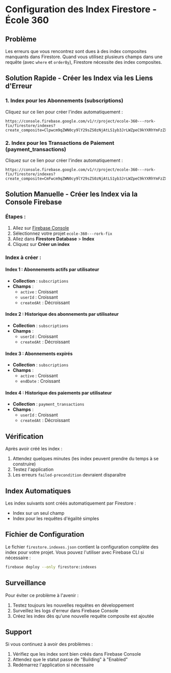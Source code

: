 # Configuration des Index Firestore - École 360

## Problème
Les erreurs que vous rencontrez sont dues à des index composites manquants dans Firestore. Quand vous utilisez plusieurs champs dans une requête (avec `where` et `orderBy`), Firestore nécessite des index composites.

## Solution Rapide - Créer les Index via les Liens d'Erreur

### 1. Index pour les Abonnements (subscriptions)
Cliquez sur ce lien pour créer l'index automatiquement :
```
https://console.firebase.google.com/v1/r/project/ecole-360---rork-fix/firestore/indexes?create_composite=Clpwcm9qZWN0cy9lY29sZS0zNjAtLS1yb3JrLWZpeC9kYXRhYmFzZXMvKGRlZmF1bHQpL2NvbGxlY3Rpb25Hcm91cHMvc3Vic2NyaXB0aW9ucy9pbmRleGVzL18QARoKCgZhY3RpdmUQARoKCgZ1c2VySWQQARoNCgljcmVhdGVkQXQQAhoMCghfX25hbWVfXxAC
```

### 2. Index pour les Transactions de Paiement (payment_transactions)
Cliquez sur ce lien pour créer l'index automatiquement :
```
https://console.firebase.google.com/v1/r/project/ecole-360---rork-fix/firestore/indexes?create_composite=CmFwcm9qZWN0cy9lY29sZS0zNjAtLS1yb3JrLWZpeC9kYXRhYmFzZXMvKGRlZmF1bHQpL2NvbGxlY3Rpb25Hcm91cHMvcGF5bWVudF90cmFuc2FjdGlvbnMvaW5kZXhlcy9fEAEaCgoGdXNlcklkEAEaDQoJY3JlYXRlZEF0EAIaDAoIX19uYW1lX18QAg
```

## Solution Manuelle - Créer les Index via la Console Firebase

### Étapes :
1. Allez sur [Firebase Console](https://console.firebase.google.com)
2. Sélectionnez votre projet `ecole-360---rork-fix`
3. Allez dans **Firestore Database** > **Index**
4. Cliquez sur **Créer un index**

### Index à créer :

#### Index 1 : Abonnements actifs par utilisateur
- **Collection** : `subscriptions`
- **Champs** :
  - `active` : Croissant
  - `userId` : Croissant  
  - `createdAt` : Décroissant

#### Index 2 : Historique des abonnements par utilisateur
- **Collection** : `subscriptions`
- **Champs** :
  - `userId` : Croissant
  - `createdAt` : Décroissant

#### Index 3 : Abonnements expirés
- **Collection** : `subscriptions`
- **Champs** :
  - `active` : Croissant
  - `endDate` : Croissant

#### Index 4 : Historique des paiements par utilisateur
- **Collection** : `payment_transactions`
- **Champs** :
  - `userId` : Croissant
  - `createdAt` : Décroissant

## Vérification

Après avoir créé les index :
1. Attendez quelques minutes (les index peuvent prendre du temps à se construire)
2. Testez l'application
3. Les erreurs `failed-precondition` devraient disparaître

## Index Automatiques

Les index suivants sont créés automatiquement par Firestore :
- Index sur un seul champ
- Index pour les requêtes d'égalité simples

## Fichier de Configuration

Le fichier `firestore.indexes.json` contient la configuration complète des index pour votre projet. Vous pouvez l'utiliser avec Firebase CLI si nécessaire :

```bash
firebase deploy --only firestore:indexes
```

## Surveillance

Pour éviter ce problème à l'avenir :
1. Testez toujours les nouvelles requêtes en développement
2. Surveillez les logs d'erreur dans Firebase Console
3. Créez les index dès qu'une nouvelle requête composite est ajoutée

## Support

Si vous continuez à avoir des problèmes :
1. Vérifiez que les index sont bien créés dans Firebase Console
2. Attendez que le statut passe de "Building" à "Enabled"
3. Redémarrez l'application si nécessaire